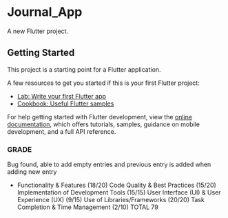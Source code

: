 # Journal_App

A new Flutter project.

## Getting Started

This project is a starting point for a Flutter application.

A few resources to get you started if this is your first Flutter project:

- [Lab: Write your first Flutter app](https://docs.flutter.dev/get-started/codelab)
- [Cookbook: Useful Flutter samples](https://docs.flutter.dev/cookbook)

For help getting started with Flutter development, view the
[online documentation](https://docs.flutter.dev/), which offers tutorials,
samples, guidance on mobile development, and a full API reference.


### GRADE
Bug found, able to add empty entries and previous entry is added when adding new entry
- Functionality & Features (18/20)
  Code Quality & Best Practices (15/20)
  Implementation of Development Tools (15/15)
  User Interface (UI) & User Experience (UX) (9/15)
  Use of Libraries/Frameworks (20/20)
  Task Completion & Time Management (2/10)
  TOTAL 79
